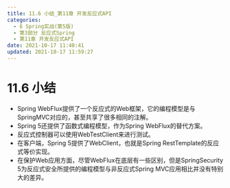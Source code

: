 ```yaml
---
title: 11.6 小结_第11章 开发反应式API
categories: 
  - 6 Spring实战(第5版)
  - 第3部分 反应式Spring
  - 第11章 开发反应式API
date: 2021-10-17 11:48:41
updated: 2021-10-17 11:59:27
---
```

# 11.6 小结
- Spring WebFlux提供了一个反应式的Web框架，它的编程模型是与SpringMVC对应的，甚至共享了很多相同的注解。
- Spring 5还提供了函数式编程模型，作为Spring WebFlux的替代方案。
- 反应式控制器可以使用WebTestClient来进行测试。
- 在客户端，Spring 5提供了WebClient，也就是Spring RestTemplate的反应式等价实现。
- 在保护Web应用方面，尽管WebFlux在底层有一些区别，但是SpringSecurity 5为反应式安全所提供的编程模型与非反应式Spring MVC应用相比并没有特别大的差异。
